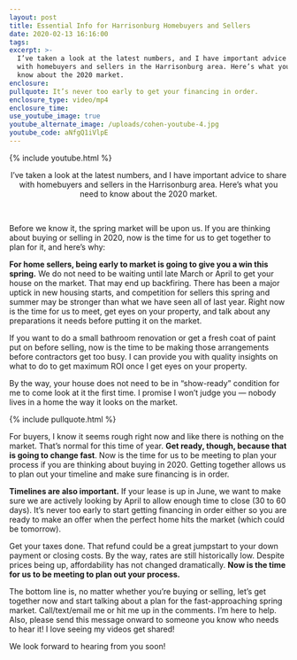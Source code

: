 ```yaml
---
layout: post
title: Essential Info for Harrisonburg Homebuyers and Sellers
date: 2020-02-13 16:16:00
tags:
excerpt: >-
  I’ve taken a look at the latest numbers, and I have important advice to share
  with homebuyers and sellers in the Harrisonburg area. Here’s what you need to
  know about the 2020 market.
enclosure:
pullquote: It’s never too early to get your financing in order.
enclosure_type: video/mp4
enclosure_time:
use_youtube_image: true
youtube_alternate_image: /uploads/cohen-youtube-4.jpg
youtube_code: aNfgQ1iVlpE
---
```


{% include youtube.html %}

<center>I&rsquo;ve taken a look at the latest numbers, and I have important advice to share with homebuyers and sellers in the Harrisonburg area. Here&rsquo;s what you need to know about the 2020 market.</center>

&nbsp;

Before we know it, the spring market will be upon us. If you are thinking about buying or selling in 2020, now is the time for us to get together to plan for it, and here’s why:

**For home sellers, being early to market is going to give you a win this spring.** We do not need to be waiting until late March or April to get your house on the market. That may end up backfiring. There has been a major uptick in new housing starts, and competition for sellers this spring and summer may be stronger than what we have seen all of last year. Right now is the time for us to meet, get eyes on your property, and talk about any preparations it needs before putting it on the market.

If you want to do a small bathroom renovation or get a fresh coat of paint put on before selling, now is the time to be making those arrangements before contractors get too busy. I can provide you with quality insights on what to do to get maximum ROI once I get eyes on your property.&nbsp;

By the way, your house does not need to be in “show-ready” condition for me to come look at it the first time. I promise I won’t judge you — nobody lives in a home the way it looks on the market.

{% include pullquote.html %}

For buyers, I know it seems rough right now and like there is nothing on the market. That’s normal for this time of year. **Get ready, though, because that is going to change fast**. Now is the time for us to be meeting to plan your process if you are thinking about buying in 2020. Getting together allows us to plan out your timeline and make sure financing is in order.

**Timelines are also important.** If your lease is up in June, we want to make sure we are actively looking by April to allow enough time to close (30 to 60 days). It’s never too early to start getting financing in order either so you are ready to make an offer when the perfect home hits the market (which could be tomorrow).

Get your taxes done. That refund could be a great jumpstart to your down payment or closing costs. By the way, rates are still historically low. Despite prices being up, affordability has not changed dramatically. **Now is the time for us to be meeting to plan out your process.**

The bottom line is, no matter whether you’re buying or selling, let’s get together now and start talking about a plan for the fast-approaching spring market. Call/text/email me or hit me up in the comments. I’m here to help. Also, please send this message onward to someone you know who needs to hear it\! I love seeing my videos get shared\!

We look forward to hearing from you soon\!